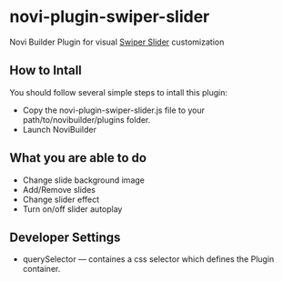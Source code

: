 # novi-plugin-swiper-slider
Novi Builder Plugin for visual [Swiper Slider](http://idangero.us/swiper/) customization

## How to Intall
You should follow several simple steps to intall this plugin:
* Copy the novi-plugin-swiper-slider.js file to your path/to/novibuilder/plugins folder.
* Launch NoviBuilder 

## What you are able to do
* Change slide background image
* Add/Remove slides
* Change slider effect
* Turn on/off slider autoplay

## Developer Settings
* querySelector — containes a css selector which defines the Plugin container.
